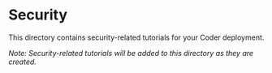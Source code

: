 # Security

This directory contains security-related tutorials for your Coder deployment.

*Note: Security-related tutorials will be added to this directory as they are created.*